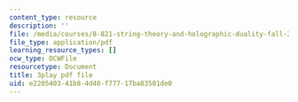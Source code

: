 ```yaml
---
content_type: resource
description: ''
file: /media/courses/8-821-string-theory-and-holographic-duality-fall-2014/e220540341b84d40f77717ba83501de0_14_8tzAd1rA.pdf
file_type: application/pdf
learning_resource_types: []
ocw_type: OCWFile
resourcetype: Document
title: 3play pdf file
uid: e2205403-41b8-4d40-f777-17ba83501de0
---
```

